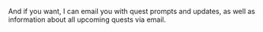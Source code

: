 And if you want, I can email you with quest prompts and updates, as well as information about all upcoming quests via email.
